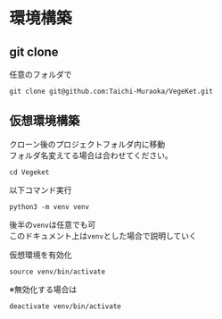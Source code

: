 # 環境構築

## git clone
任意のフォルダで  
```
git clone git@github.com:Taichi-Muraoka/VegeKet.git
```

## 仮想環境構築
クローン後のプロジェクトフォルダ内に移動  
フォルダ名変えてる場合は合わせてください。  
```
cd Vegeket
```

以下コマンド実行
```
python3 -m venv venv
```
後半の`venv`は任意でも可  
このドキュメント上は`venv`とした場合で説明していく  

仮想環境を有効化
```
source venv/bin/activate
```

※無効化する場合は
```
deactivate venv/bin/activate
```

